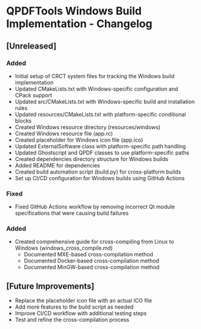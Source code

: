 # QPDFTools Windows Build Implementation - Changelog

## [Unreleased]
### Added
- Initial setup of CRCT system files for tracking the Windows build implementation
- Updated CMakeLists.txt with Windows-specific configuration and CPack support
- Updated src/CMakeLists.txt with Windows-specific build and installation rules
- Updated resources/CMakeLists.txt with platform-specific conditional blocks
- Created Windows resource directory (resources/windows)
- Created Windows resource file (app.rc)
- Created placeholder for Windows icon file (app.ico)
- Updated ExternalSoftware class with platform-specific path handling
- Updated Ghostscript and QPDF classes to use platform-specific paths
- Created dependencies directory structure for Windows builds
- Added README for dependencies
- Created build automation script (build.py) for cross-platform builds
- Set up CI/CD configuration for Windows builds using GitHub Actions

### Fixed
- Fixed GitHub Actions workflow by removing incorrect Qt module specifications that were causing build failures

### Added
- Created comprehensive guide for cross-compiling from Linux to Windows (windows_cross_compile.md)
  - Documented MXE-based cross-compilation method
  - Documented Docker-based cross-compilation method
  - Documented MinGW-based cross-compilation method

## [Future Improvements]
- Replace the placeholder icon file with an actual ICO file
- Add more features to the build script as needed
- Improve CI/CD workflow with additional testing steps
- Test and refine the cross-compilation process